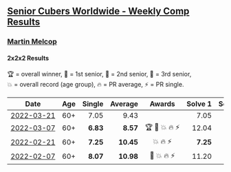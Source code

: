 <style>table {white-space: nowrap;}</style>
<link rel="stylesheet" type="text/css" href="/scw-comp/css/flags.css" />

## [Senior Cubers Worldwide - Weekly Comp Results](/scw-comp/results/)
### [Martin Melcop](README.md)

#### 2x2x2 Results

<span style="white-space: nowrap;">🏆 = overall winner</span>, <span style="white-space: nowrap;">🥇 = 1st senior</span>, <span style="white-space: nowrap;">🥈 = 2nd senior</span>, <span style="white-space: nowrap;">🥉 = 3rd senior</span>, <span style="white-space: nowrap;">💥 = overall record (age group)</span>, <span style="white-space: nowrap;">🔥 = PR average</span>, <span style="white-space: nowrap;">⚡ = PR single</span>.

| Date | Age | Single | Average | Awards | Solve 1 | Solve 2 | Solve 3 | Solve 4 | Solve 5 | Video |
| :--: | :--: | --: | --: | :--: | --: | --: | --: | --: | --: | :-- |
| [2022-03-21](../../results/2022-03-21/222.md) | 60+ | 7.05 | 9.43 |  | 7.05 | 8.83 | 10.40 | 11.64 | 9.07 | [Desktop](https://www.facebook.com/100000468058820/videos/1396486914129740) / [Mobile](https://m.facebook.com/100000468058820/videos/1396486914129740) |
| [2022-03-07](../../results/2022-03-07/222.md) | 60+ | **6.83** | **8.57** | 🏆 🥇 💥 🔥 ⚡ | 12.04 | 7.76 | 8.09 | **6.83** | 9.87 | [Desktop](https://www.facebook.com/100000468058820/videos/1142244286548336) / [Mobile](https://m.facebook.com/100000468058820/videos/1142244286548336) |
| [2022-02-21](../../results/2022-02-21/222.md) | 60+ | **7.25** | **10.45** | 💥 🔥 ⚡ | **7.25** | 11.17 | 10.38 | 9.80 | 12.82 | [Desktop](https://www.facebook.com/100000468058820/videos/723667198620498) / [Mobile](https://m.facebook.com/100000468058820/videos/723667198620498) |
| [2022-02-07](../../results/2022-02-07/222.md) | 60+ | **8.07** | **10.98** | 🥉 💥 🔥 ⚡ | 11.20 | 10.27 | 11.57 | 11.47 | **8.07** | [Desktop](https://www.facebook.com/100000468058820/videos/630682491337006) / [Mobile](https://m.facebook.com/100000468058820/videos/630682491337006) |


<!-- Global site tag (gtag.js) - Google Analytics -->
<script async src="https://www.googletagmanager.com/gtag/js?id=UA-86348435-3"></script>
<script>window.dataLayer = window.dataLayer || []; function gtag() {dataLayer.push(arguments);} gtag('js', new Date()); gtag('config', 'UA-86348435-3');</script>
